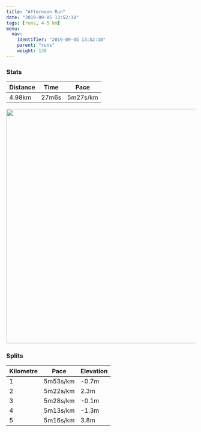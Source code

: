 ```yaml
---
title: "Afternoon Run"
date: "2019-09-05 13:52:18"
tags: [runs, 4-5 km]
menu:
  nav:
    identifier: "2019-09-05 13:52:18"
    parent: "runs"
    weight: 130
---
```


### Stats

| Distance | Time | Pace |
|----------|------|------|
|4.98km|27m6s|5m27s/km|

<img src='https://maps.googleapis.com/maps/api/staticmap?maptype=terrain&path=enc:ycjeIlezLz@VNNx@tCTj@Jj@JVr@lApAvA\v@Fb@?\IZr@BVNz@tANZVz@ZvAd@tAbA`ENVf@|CTjB\nAD`@HZNrB^`CRvBtAvKH~@Px@DbAA`@KDM@KOKaAA_@XbBTnB@RE\DdB?jAGz@@l@EbC@lABp@?`BIjB?vDGlAOl@ThA?vCMz@AdAGd@[pD?}AFc@@e@J[BO@WEiADUDsADa@?kAO{@HaAL[@o@H{@GcACcBFgBCkBDsAAyAEaAPkEMq@GID]KsBAq@UwBAe@Ie@Ss@u@{GKm@k@O[q@MYW}@Us@w@wAc@gA]wAScC?aAHW?k@Ic@EgAEe@Qq@gA_DyAwDk@oAg@aA{@cAMKa@UWEw@U}@e@_Au@]q@GGE?OJYTMAEEqAcDuAqCc@qAoBwGQ}@GaA?WQKKYS[a@w@GE\{AGo@Sc@WQWYCE?Q@OTq@h@m@Lu@FGJCT?n@IJGTSRAB@FHRr@P`@j@~@&key=AIzaSyAfqMeaZ1CCJFGP5cWud__oZnT_Pybg-1M&size=800x800&scale=2&markers=color:yellow|label:S|53.46893,-2.26919&markers=color:green|label:F|53.470569999999995,-2.2643800000000027' width='625' />

### Splits

| Kilometre | Pace | Elevation |
|------|------|-----------|
|1|5m53s/km|-0.7m|
|2|5m22s/km|2.3m|
|3|5m28s/km|-0.1m|
|4|5m13s/km|-1.3m|
|5|5m16s/km|3.8m|

